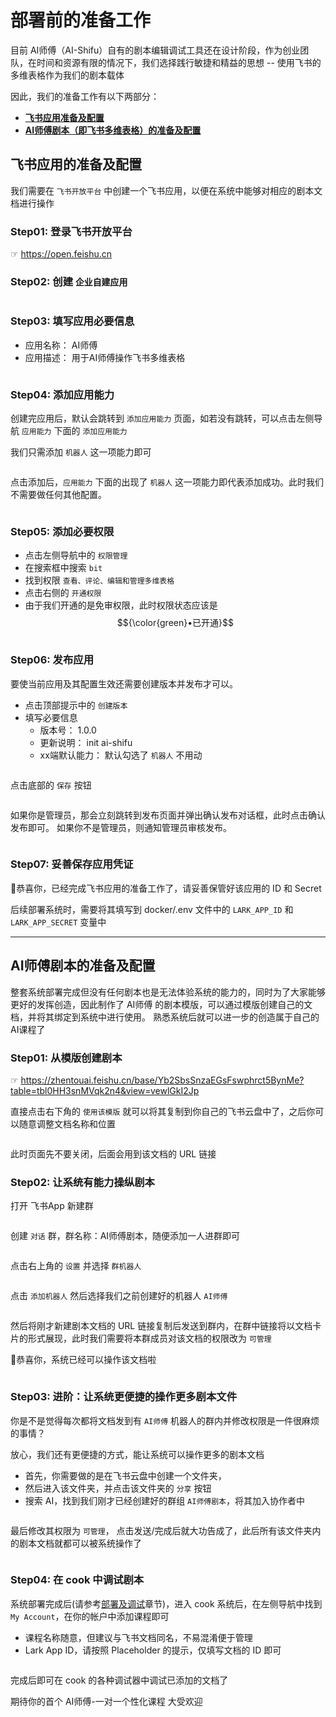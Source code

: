 # 部署前的准备工作

目前 AI师傅（AI-Shifu）自有的剧本编辑调试工具还在设计阶段，作为创业团队，在时间和资源有限的情况下，我们选择践行敏捷和精益的思想 -- 使用飞书的多维表格作为我们的剧本载体

因此，我们的准备工作有以下两部分：
* [**飞书应用准备及配置**](#飞书应用的准备及配置)
* [**AI师傅剧本（即飞书多维表格）的准备及配置**](#AI师傅剧本的准备及配置)


## 飞书应用的准备及配置

我们需要在 `飞书开放平台` 中创建一个飞书应用，以便在系统中能够对相应的剧本文档进行操作

### Step01: 登录飞书开放平台

☞ https://open.feishu.cn
<img src="../../img/zh-login-feishu-open.png" alt="">

### Step02: 创建 `企业自建应用`

<img src="../../img/zh-feishu-create-app.png" alt="">

### Step03: 填写应用必要信息

* 应用名称： AI师傅
* 应用描述： 用于AI师傅操作飞书多维表格

<img src="../../img/zh-feishu-create-app-enter-info.png" alt="">

### Step04: 添加应用能力

创建完应用后，默认会跳转到 `添加应用能力` 页面，如若没有跳转，可以点击左侧导航 `应用能力` 下面的 `添加应用能力`

我们只需添加 `机器人` 这一项能力即可

<img src="../../img/zh-feishu-create-app-add-ability.png" alt="">

点击添加后，`应用能力` 下面的出现了 `机器人` 这一项能力即代表添加成功。此时我们不需要做任何其他配置。

<img src="../../img/zh-feishu-create-app-add-ability-done.png" alt="">

### Step05: 添加必要权限

* 点击左侧导航中的 `权限管理`
* 在搜索框中搜索 `bit`
* 找到权限 `查看、评论、编辑和管理多维表格`
* 点击右侧的 `开通权限`
* 由于我们开通的是免审权限，此时权限状态应该是 $${\color{green}•已开通}$$

<img src="../../img/zh-feishu-create-app-auth.png" alt="">

### Step06: 发布应用

要使当前应用及其配置生效还需要创建版本并发布才可以。
* 点击顶部提示中的 `创建版本`
* 填写必要信息
  * 版本号： 1.0.0
  * 更新说明： init ai-shifu
  * xx端默认能力： 默认勾选了 `机器人` 不用动

<img src="../../img/zh-feishu-create-app-create-version.png" alt="">

点击底部的 `保存` 按钮

<img src="../../img/zh-feishu-create-app-create-version-save.png" alt="">

如果你是管理员，那会立刻跳转到发布页面并弹出确认发布对话框，此时点击确认发布即可。 如果你不是管理员，则通知管理员审核发布。

<img src="../../img/zh-feishu-create-app-create-version-publish.png" alt="">

### Step07: 妥善保存应用凭证

🎉恭喜你，已经完成飞书应用的准备工作了，请妥善保管好该应用的 ID 和 Secret

后续部署系统时，需要将其填写到 docker/.env 文件中的 `LARK_APP_ID` 和 `LARK_APP_SECRET` 变量中


----


## AI师傅剧本的准备及配置

整套系统部署完成但没有任何剧本也是无法体验系统的能力的，同时为了大家能够更好的发挥创造，因此制作了 AI师傅 的剧本模版，可以通过模版创建自己的文档，并将其绑定到系统中进行使用。 熟悉系统后就可以进一步的创造属于自己的AI课程了


### Step01: 从模版创建剧本

☞ https://zhentouai.feishu.cn/base/Yb2SbsSnzaEGsFswphrct5BynMe?table=tbl0HH3snMVqk2n4&view=vewlGkI2Jp

直接点击右下角的 `使用该模版` 就可以将其复制到你自己的飞书云盘中了，之后你可以随意调整文档名称和位置

<img src="../../img/zh-feishu-script-use-template.png" alt="">

此时页面先不要关闭，后面会用到该文档的 URL 链接

### Step02: 让系统有能力操纵剧本

打开 飞书App 新建群

<img src="../../img/zh-feishu-script-add-group.png" alt="">

创建 `对话` 群，群名称：AI师傅剧本，随便添加一人进群即可

<img src="../../img/zh-feishu-script-add-group2.png" alt="">

点击右上角的 `设置` 并选择 `群机器人`

<img src="../../img/zh-feishu-script-add-group-bot.png" alt="">

点击 `添加机器人` 然后选择我们之前创建好的机器人 `AI师傅`

<img src="../../img/zh-feishu-script-add-group-bot2.png" alt="">

然后将刚才新建剧本文档的 URL 链接复制后发送到群内，在群中链接将以文档卡片的形式展现，此时我们需要将本群成员对该文档的权限改为 `可管理`

🎉恭喜你，系统已经可以操作该文档啦

<img src="../../img/zh-feishu-script-add-group-add-doc.png" alt="">

### Step03: 进阶：让系统更便捷的操作更多剧本文件

你是不是觉得每次都将文档发到有 `AI师傅` 机器人的群内并修改权限是一件很麻烦的事情？

放心，我们还有更便捷的方式，能让系统可以操作更多的剧本文档
* 首先，你需要做的是在飞书云盘中创建一个文件夹，
* 然后进入该文件夹，并点击该文件夹的 `分享` 按钮
* 搜索 AI，找到我们刚才已经创建好的群组 `AI师傅剧本`，将其加入协作者中

<img src="../../img/zh-feishu-script-add-folder.png" alt="">

最后修改其权限为 `可管理`， 点击发送/完成后就大功告成了，此后所有该文件夹内的剧本文档就都可以被系统操作了

<img src="../../img/zh-feishu-script-add-folder2.png" alt="">

### Step04: 在 cook 中调试剧本

系统部署完成后(请参考[部署及调试](deployment-and-debugging.md)章节)，进入 cook 系统后，在左侧导航中找到 `My Account`，在你的帐户中添加课程即可
* 课程名称随意，但建议与飞书文档同名，不易混淆便于管理
* Lark App ID，请按照 Placeholder 的提示，仅填写文档的 ID 即可

<img src="../../img/zh-feishu-script-cook-add.png" alt="">

完成后即可在 cook 的各种调试器中调试已添加的文档了

期待你的首个 AI师傅-一对一个性化课程 大受欢迎
